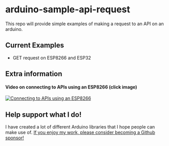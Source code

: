 # arduino-sample-api-request

This repo will provide simple examples of making a request to an API on an arduino.

## Current Examples

- GET request on ESP8266 and ESP32

## Extra information

#### Video on connecting to APIs using an ESP8266 (click image)

[![Connecting to APIs using an ESP8266](https://img.youtube.com/vi/HUjFMVOpXBM/0.jpg)](https://www.youtube.com/watch?v=HUjFMVOpXBM)

## Help support what I do!

I have created a lot of different Arduino libraries that I hope people can make use of. [If you enjoy my work, please consider becoming a Github sponsor!](https://github.com/sponsors/witnessmenow/)

